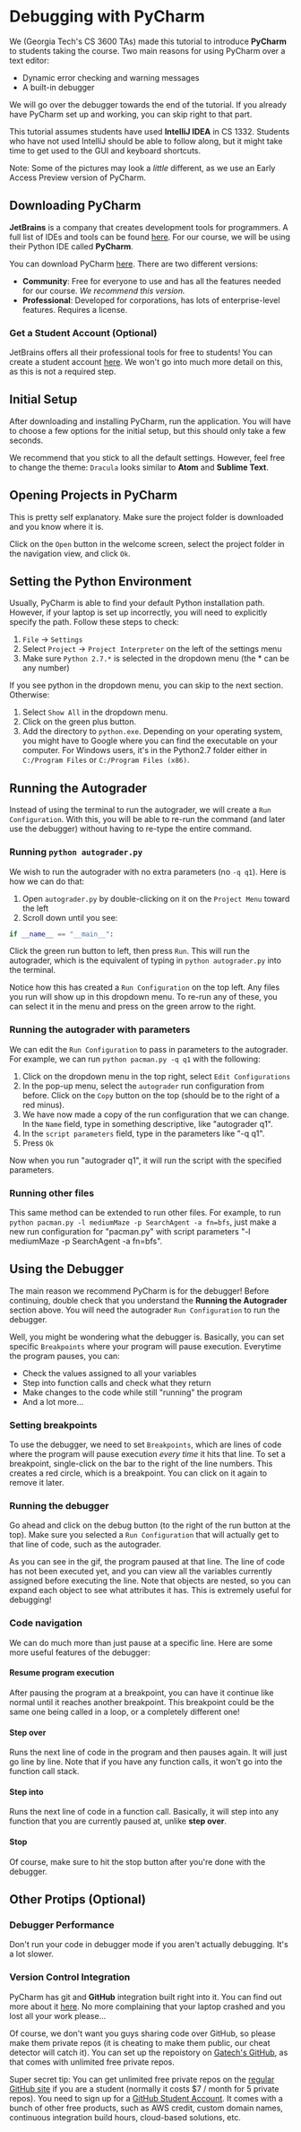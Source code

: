# Debugging with PyCharm

We (Georgia Tech's CS 3600 TAs) made this tutorial to introduce **PyCharm** to students taking the course. Two main reasons for using PyCharm over a text editor:

* Dynamic error checking and warning messages
* A built-in debugger

We will go over the debugger towards the end of the tutorial. If you already have PyCharm set up and working, you can skip right to that part.

This tutorial assumes students have used **IntelliJ IDEA** in CS 1332. Students who have not used IntelliJ should be able to follow along, but it might take time to get used to the GUI and keyboard shortcuts.

Note: Some of the pictures may look a _little_ different, as we use an Early Access Preview version of PyCharm.

## Downloading PyCharm

**JetBrains** is a company that creates development tools for programmers. A full list of IDEs and tools can be found [here](https://www.jetbrains.com/products.html?fromMenu). For our course, we will be using their Python IDE called **PyCharm**.

You can download PyCharm [here](https://www.jetbrains.com/pycharm/download/#section=windows). There are two different versions:

* **Community**: Free for everyone to use and has all the features needed for our course. _We recommend this version._
* **Professional**: Developed for corporations, has lots of enterprise-level features. Requires a license.

### Get a Student Account (Optional)

JetBrains offers all their professional tools for free to students! You can create a student account [here](https://www.jetbrains.com/student/). We won't go into much more detail on this, as this is not a required step.

## Initial Setup

After downloading and installing PyCharm, run the application. You will have to choose a few options for the initial setup, but this should only take a few seconds. 

We recommend that you stick to all the default settings. However, feel free to change the theme: `Dracula` looks similar to **Atom** and **Sublime Text**.

## Opening Projects in PyCharm

This is pretty self explanatory. Make sure the project folder is downloaded and you know where it is.

Click on the `Open` button in the welcome screen, select the project folder in the navigation view, and click `Ok`.

## Setting the Python Environment

Usually, PyCharm is able to find your default Python installation path. However, if your laptop is set up incorrectly, you will need to explicitly specify the path. Follow these steps to check:

1. `File` -> `Settings`
2. Select `Project` -> `Project Interpreter` on the left of the settings menu
3. Make sure `Python 2.7.*` is selected in the dropdown menu (the * can be any number)

If you see python in the dropdown menu, you can skip to the next section. Otherwise:

1. Select `Show All` in the dropdown menu.
2. Click on the green plus button.
3. Add the directory to `python.exe`. Depending on your operating system, you might have to Google where you can find the executable on your computer. For Windows users, it's in the Python2.7 folder either in `C:/Program Files` or `C:/Program Files (x86)`.

## Running the Autograder

Instead of using the terminal to run the autograder, we will create a `Run Configuration`. With this, you will be able to re-run the command (and later use the debugger) without having to re-type the entire command.

### Running `python autograder.py`

We wish to run the autograder with no extra parameters (no `-q q1`). Here is how we can do that:

1. Open `autograder.py` by double-clicking on it on the `Project Menu` toward the left
2. Scroll down until you see:

```python
if __name__ == "__main__":
```
Click the green run button to left, then press `Run`. This will run the autograder, which is the equivalent of typing in `python autograder.py` into the terminal.

Notice how this has created a `Run Configuration` on the top left. Any files you run will show up in this dropdown menu. To re-run any of these, you can select it in the menu and press on the green arrow to the right.

### Running the autograder with parameters

We can edit the `Run Configuration` to pass in parameters to the autograder. For example, we can run `python pacman.py -q q1` with the following:

1. Click on the dropdown menu in the top right, select `Edit Configurations`
2. In the pop-up menu, select the `autograder` run configuration from before. Click on the `Copy` button on the top (should be to the right of a red minus).
3. We have now made a copy of the run configuration that we can change. In the `Name` field, type in something descriptive, like "autograder q1".
4. In the `script parameters` field, type in the parameters like "-q q1".
5. Press `Ok`

Now when you run "autograder q1", it will run the script with the specified parameters.

### Running other files

This same method can be extended to run other files. For example, to run `python pacman.py -l mediumMaze -p SearchAgent -a fn=bfs`, just make a new run configuration for "pacman.py" with script parameters "-l mediumMaze -p SearchAgent -a fn=bfs".

## Using the Debugger

The main reason we recommend PyCharm is for the debugger! Before continuing, double check that you understand the **Running the Autograder** section above. You will need the autograder `Run Configuration` to run the debugger.

Well, you might be wondering what the debugger is. Basically, you can set specific `Breakpoints` where your program will pause execution. Everytime the program pauses, you can:

* Check the values assigned to all your variables
* Step into function calls and check what they return
* Make changes to the code while still "running" the program
* And a lot more...

### Setting breakpoints

To use the debugger, we need to set `Breakpoints`, which are lines of code where the program will pause execution _every time_ it hits that line. To set a breakpoint, single-click on the bar to the right of the line numbers. This creates a red circle, which is a breakpoint. You can click on it again to remove it later.

### Running the debugger

Go ahead and click on the debug button (to the right of the run button at the top). Make sure you selected a `Run Configuration` that will actually get to that line of code, such as the autograder. 

As you can see in the gif, the program paused at that line. The line of code has not been executed yet, and you can view all the variables currently assigned before executing the line. Note that objects are nested, so you can expand  each object to see what attributes it has. This is extremely useful for debugging!

### Code navigation

We can do much more than just pause at a specific line. Here are some more useful features of the debugger:

#### Resume program execution

After pausing the program at a breakpoint, you can have it continue like normal until it reaches another breakpoint. This breakpoint could be the same one being called in a loop, or a completely different one!

#### Step over

Runs the next line of code in the program and then pauses again. It will just go line by line. Note that if you have any function calls, it won't go into the function call stack.

#### Step into

Runs the next line of code in a function call. Basically, it will step into any function that you are currently paused at, unlike **step over**.

#### Stop

Of course, make sure to hit the stop button after you're done with the debugger.

## Other Protips (Optional)

### Debugger Performance

Don't run your code in debugger mode if you aren't actually debugging. It's a lot slower.

### Version Control Integration

PyCharm has git and **GitHub** integration built right into it. You can find out more about it [here](https://www.jetbrains.com/help/pycharm/2016.3/registering-github-account-in-pycharm.html). No more complaining that your laptop crashed and you lost all your work please...

Of course, we don't want you guys sharing code over GitHub, so please make them private repos (it is cheating to make them public, our cheat detector will catch it). You can set up the repoistory on [Gatech's GitHub](http://www.github.gatech.edu), as that comes with unlimited free private repos. 

Super secret tip: You can get unlimited free private repos on the [regular GitHub site](http://www.github.com) if you are a student (normally it costs $7 / month for 5 private repos). You need to sign up for a [GitHub Student Account](https://education.github.com/pack). It comes with a bunch of other free products, such as AWS credit, custom domain names, continuous integration build hours, cloud-based solutions, etc.
